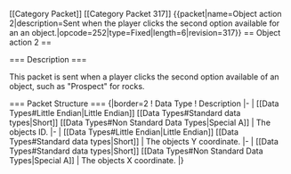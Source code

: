 \[\[Category Packet\]\] \[\[Category Packet 317\]\]
{{packet\|name=Object action 2\|description=Sent when the player clicks
the second option available for an an
object.\|opcode=252\|type=Fixed\|length=6\|revision=317}} == Object
action 2 ==

=== Description ===

This packet is sent when a player clicks the second option available of
an object, such as "Prospect" for rocks.

=== Packet Structure === {\|border=2 ! Data Type ! Description \|- \|
\[\[Data Types\#Little Endian\|Little Endian\]\] \[\[Data
Types\#Standard data types\|Short\]\] \[\[Data Types\#Non Standard Data
Types\|Special A\]\] \| The objects ID. \|- \| \[\[Data Types\#Little
Endian\|Little Endian\]\] \[\[Data Types\#Standard data types\|Short\]\]
\| The objects Y coordinate. \|- \| \[\[Data Types\#Standard data
types\|Short\]\] \[\[Data Types\#Non Standard Data Types\|Special A\]\]
\| The objects X coordinate. \|}
